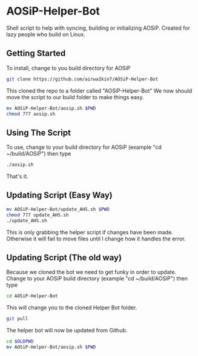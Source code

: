# AOSiP-Helper-Bot
Shell script to help with syncing, building or initializing AOSiP. Created for lazy people who build on Linux.

Getting Started
---------------
To install, change to you build directory for AOSiP
```bash
git clone https://github.com/airwa1kin7/AOSiP-Helper-Bot
```
This cloned the repo to a folder called "AOSiP-Helper-Bot"
We now should move the script to our build folder to make things easy.
```bash
mv AOSiP-Helper-Bot/aosip.sh $PWD
chmod 777 aosip.sh
```

Using The Script
---------------
To use, change to your build directory for AOSiP (example "cd ~/build/AOSiP") then type
```bash
./aosip.sh
```

That's it.

Updating Script (Easy Way)
---------------
```bash
mv AOSiP-Helper-Bot/update_AHS.sh $PWD
chmod 777 update_AHS.sh
./update_AHS.sh
```
This is only grabbing the helper script if changes have been made. Otherwise it will fail to move files until I change how it handles the error.

Updating Script (The old way)
---------------

Because we cloned the bot we need to get funky in order to update.
Change to your AOSiP build directory (example "cd ~/build/AOSiP") then type
```bash
cd AOSiP-Helper-Bot
```
This will change you to the cloned Helper Bot folder.
```bash
git pull
```
The helper bot will now be updated from Github.
```bash
cd $OLDPWD
mv AOSiP-Helper-Bot/aosip.sh $PWD
```
